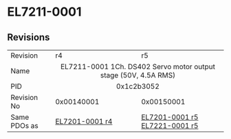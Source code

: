 # EL7211-0001

## Revisions
<table>
<tr>
<td>Revision</td>
<td>r4</td>
<td>r5</td>
</tr>
<tr>
<td>Name</td>
<td colspan=2 align="center">EL7211-0001 1Ch. DS402 Servo motor output stage (50V, 4.5A RMS)</td>
</tr>
<tr>
<td>PID</td>
<td colspan=2 align="center">0x1c2b3052</td>
</tr>
<tr>
<td>Revision No</td>
<td>0x00140001</td>
<td>0x00150001</td>
</tr>
<tr>
<td>Same PDOs as</td>
<td><a href="EL7201-0001.md">EL7201-0001 r4</a></td>
<td><a href="EL7201-0001.md">EL7201-0001 r5</a><br/><a href="EL7221-0001.md">EL7221-0001 r5</a></td>
</tr>
</table>

